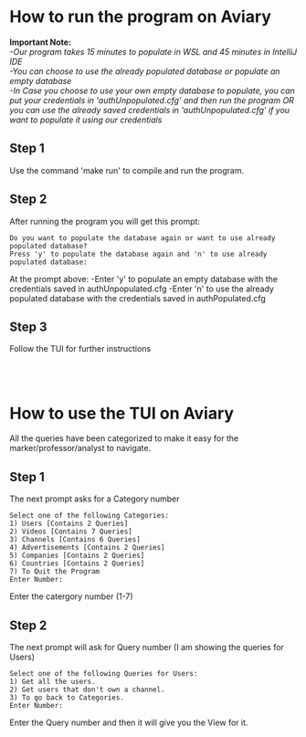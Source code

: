 # How to run the program on Aviary

<b>
Important Note:
</b>
<br>
<em>
-Our program takes 15 minutes to populate in WSL and 45 minutes in IntelliJ IDE
<br>
-You can choose to use the already populated database or populate an empty database
<br>
-In Case you choose to use your own empty database to populate, you can put your credentials in 'authUnpopulated.cfg' and then run the program OR you can use the already saved  credentials in 'authUnpopulated.cfg' if you want to populate it using our credentials
</em>

<br>

## Step 1
Use the command 'make run' to compile and run the program.


## Step 2
After running the program you will get this prompt:

```
Do you want to populate the database again or want to use already populated database?
Press 'y' to populate the database again and 'n' to use already populated database:
```
At the prompt above:
-Enter 'y' to populate an empty database with the credentials saved in authUnpopulated.cfg
-Enter 'n' to use the already populated database with the credentials saved in authPopulated.cfg


## Step 3
Follow the TUI for further instructions 

<br>
<br>

# How to use the TUI on Aviary
All the queries have been categorized to make it easy for the marker/professor/analyst to navigate.

## Step 1
The next prompt asks for a Category number

```
Select one of the following Categories:
1) Users [Contains 2 Queries]
2) Videos [Contains 7 Queries]
3) Channels [Contains 6 Queries]
4) Advertisements [Contains 2 Queries]
5) Companies [Contains 2 Queries]
6) Countries [Contains 2 Queries]
7) To Quit the Program
Enter Number:
```
Enter the catergory number (1-7) 

## Step 2
The next prompt will ask for Query number (I am showing the queries for Users) 
```
Select one of the following Queries for Users:
1) Get all the users.
2) Get users that don't own a channel.
3) To go back to Categories.
Enter Number:
```
Enter the Query number and then it will give you the View for it.
